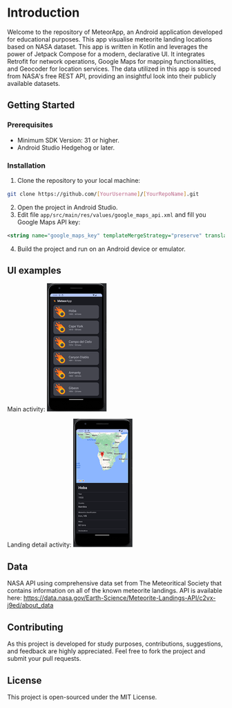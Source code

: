 # Introduction
Welcome to the repository of MeteorApp, an Android application developed for educational purposes. This app visualise meteorite landing locations based on NASA dataset. This app is written in Kotlin and leverages the power of Jetpack Compose for a modern, declarative UI. It integrates Retrofit for network operations, Google Maps for mapping functionalities, and Geocoder for location services. The data utilized in this app is sourced from NASA's free REST API, providing an insightful look into their publicly available datasets.

## Getting Started

### Prerequisites
- Minimum SDK Version: 31 or higher.
- Android Studio Hedgehog or later.

### Installation
1. Clone the repository to your local machine:
```bash
git clone https://github.com/[YourUsername]/[YourRepoName].git
```
2. Open the project in Android Studio.
3. Edit file `app/src/main/res/values/google_maps_api.xml` and fill you Google Maps API key:
```xml
<string name="google_maps_key" templateMergeStrategy="preserve" translatable="false">PASTE-API-KEY-HERE</string>
```
4. Build the project and run on an Android device or emulator.

## UI examples

Main activity:
![main activity example](/img/meteorapp_example_mainActivity.png)

Landing detail activity:
![landing activity example](/img/meteorapp_example_landingDetailActivity.png)

## Data
NASA API using comprehensive data set from The Meteoritical Society that contains information on all of the known meteorite landings. API is available here: https://data.nasa.gov/Earth-Science/Meteorite-Landings-API/c2vx-j9ed/about_data

## Contributing
As this project is developed for study purposes, contributions, suggestions, and feedback are highly appreciated. Feel free to fork the project and submit your pull requests.

## License
This project is open-sourced under the MIT License.
